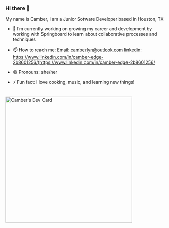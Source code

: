 ### Hi there 👋

My name is Camber, I am a Junior Sotware Developer based in Houston, TX

- 🔭 I’m currently working on growing my career and development by working with Springboard to learn about collaborative processes and techniques
  
- 📫 How to reach me:
  Email: camberlyn@outlook.com
  linkedin: https://www.linkedin.com/in/camber-edge-2b8601256/)https://www.linkedin.com/in/camber-edge-2b8601256/
- 😄 Pronouns: she/her
- ⚡ Fun fact: I love cooking, music, and learning new things!
<br>
<a href="https://app.daily.dev/cedge2"><img src="https://api.daily.dev/devcards/76a757021a4d4451a39e7c3fac17b9e5.png?r=61w" width="400" alt="Camber's Dev Card"/></a>
